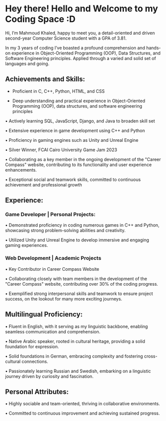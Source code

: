 # Hey there! Hello and Welcome to my Coding Space :D

Hi, I’m Mahmoud Khaled, happy to meet you, a detail-oriented and driven second-year Computer Science student with a GPA of 3.81.

In my 3 years of coding I’ve boasted a profound comprehension and hands-on experience in Object-Oriented Programming (OOP), Data Structures, and Software Engineering principles. Applied through a varied and solid set of languages and going.

## Achievements and Skills:		
- Proficient in C, C++, Python, HTML, and CSS

- Deep understanding and practical experience in Object-Oriented Programming (OOP), data structures, and software engineering principles

•	Actively learning SQL, JavaScript, Django, and Java to broaden skill set

•	Extensive experience in game development using C++ and Python

•	Proficiency in gaming engines such as Unity and Unreal Engine

•	Silver Winner, FCAI Cairo University Game Jam 2023

•	Collaborating as a key member in the ongoing development of the "Career Compass" website, contributing to its functionality and user experience enhancements.

•	Exceptional social and teamwork skills, committed to continuous achievement and professional growth

			
## Experience:			
### Game Developer | Personal Projects:	
•	Demonstrated proficiency in coding numerous games in C++ and Python, showcasing strong problem-solving abilities and creativity.

•	Utilized Unity and Unreal Engine to develop immersive and engaging gaming experiences.	

### Web Development | Academic Projects	
•	Key Contributor in Career Compass Website 

•	Collaborating closely with team members in the development of the "Career Compass" website, contributing over 30% of the coding progress.

•	Exemplified strong interpersonal skills and teamwork to ensure project success, on the lookout for many more exciting journeys.


## Multilingual Proficiency:			
•	Fluent in English, with it serving as my linguistic backbone, enabling seamless communication and comprehension.

•	Native Arabic speaker, rooted in cultural heritage, providing a solid foundation for expression.

•	Solid foundations in German, embracing complexity and fostering cross-cultural connections.

•	Passionately learning Russian and Swedish, embarking on a linguistic journey driven by curiosity and fascination.

	
## Personal Attributes:			
•	Highly sociable and team-oriented, thriving in collaborative environments.

•	Committed to continuous improvement and achieving sustained progress.	


